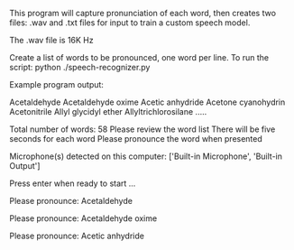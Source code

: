This program will capture pronunciation of each word, then creates two files: <word>.wav and <word>.txt files for input to train a custom speech model.

The .wav file is 16K Hz

Create a list of words to be pronounced, one word per line.
To run the script: python ./speech-recognizer.py <name of word list>

Example program output:

Acetaldehyde
Acetaldehyde oxime
Acetic anhydride
Acetone cyanohydrin
Acetonitrile
Allyl glycidyl ether
Allyltrichlorosilane
.....

Total number of words: 58
Please review the word list
There will be five seconds for each word
Please pronounce the word when presented

Microphone(s) detected on this computer: ['Built-in Microphone', 'Built-in Output']

Press enter when ready to start ...

Please pronounce: Acetaldehyde 

Please pronounce: Acetaldehyde oxime 

Please pronounce: Acetic anhydride
